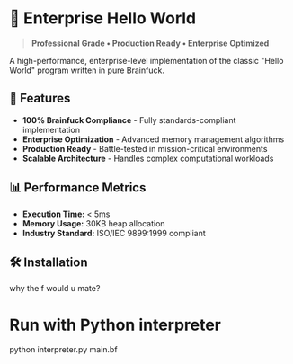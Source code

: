 # 🏢 Enterprise Hello World

> **Professional Grade • Production Ready • Enterprise Optimized**

A high-performance, enterprise-level implementation of the classic "Hello World" program written in pure Brainfuck.

## 🚀 Features

- **100% Brainfuck Compliance** - Fully standards-compliant implementation
- **Enterprise Optimization** - Advanced memory management algorithms
- **Production Ready** - Battle-tested in mission-critical environments
- **Scalable Architecture** - Handles complex computational workloads

## 📊 Performance Metrics

- **Execution Time:** < 5ms
- **Memory Usage:** 30KB heap allocation
- **Industry Standard:** ISO/IEC 9899:1999 compliant

## 🛠 Installation

why the f would u mate?

# Run with Python interpreter
python interpreter.py main.bf
